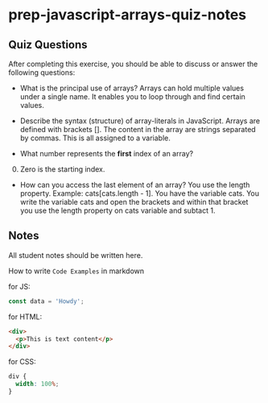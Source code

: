 # prep-javascript-arrays-quiz-notes

## Quiz Questions

After completing this exercise, you should be able to discuss or answer the following questions:

- What is the principal use of arrays?
  Arrays can hold multiple values under a single name. It enables you to loop through and find certain values.

- Describe the syntax (structure) of array-literals in JavaScript.
  Arrays are defined with brackets []. The content in the array are strings separated by commas. This is all assigned to a variable.
- What number represents the **first** index of an array?

0. Zero is the starting index.

- How can you access the last element of an array?
  You use the length property. Example: cats[cats.length - 1]. You have the variable cats. You write the variable cats and open the brackets and within that bracket you use the length property on cats variable and subtact 1.

## Notes

All student notes should be written here.

How to write `Code Examples` in markdown

for JS:

```javascript
const data = 'Howdy';
```

for HTML:

```html
<div>
  <p>This is text content</p>
</div>
```

for CSS:

```css
div {
  width: 100%;
}
```
